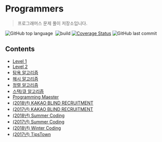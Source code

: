 # Programmers
> 프로그래머스 문제 풀이 저장소입니다.

![GitHub top language](https://img.shields.io/github/languages/top/hongbeomi/Programmers.svg?color=darkgreen&logo=java)  ![build](https://travis-ci.org/hongbeomi/Programmers.svg?branch=master) [![Coverage Status](https://coveralls.io/repos/github/hongbeomi/Programmers/badge.svg?branch=master)](https://coveralls.io/github/hongbeomi/Programmers?branch=master) ![GitHub last commit](https://img.shields.io/github/last-commit/hongbeomi/Programmers.svg?color=lime)

## Contents

* [Level 1](https://github.com/hongbeomi/Programmers/tree/master/src/main/java/level1)
* [Level 2](https://github.com/hongbeomi/Programmers/tree/master/src/main/java/level2)
* [탐욕 알고리즘](https://github.com/hongbeomi/Programmers/tree/master/src/main/java/greedy)
* [해시 알고리즘](https://github.com/hongbeomi/Programmers/tree/master/src/main/java/hash)
* [정렬 알고리즘](https://github.com/hongbeomi/Programmers/tree/master/src/main/java/sorting)
* [스택/큐 알고리즘](https://github.com/hongbeomi/Programmers/tree/master/src/main/java/stack_queue)
* [Programming Maester](https://github.com/hongbeomi/Programmers/tree/master/src/main/java/programmingMaster)
* [(2018년) KAKAO BLIND RECRUITMENT](https://github.com/hongbeomi/Programmers/tree/master/src/main/java/kakao_blind_recruitment_2018)
* [(2017년) KAKAO BLIND RECRUITMENT](https://github.com/hongbeomi/Programmers/tree/master/src/main/java/kakao_blind_recruitment_2017)
* [(2018년) Summer Coding](https://github.com/hongbeomi/Programmers/tree/master/src/main/java/summer_coding_2018)
* [(2017년) Summer Coding](https://github.com/hongbeomi/Programmers/tree/master/src/main/java/summer_coding_2017)
* [(2018년) Winter Coding](https://github.com/hongbeomi/Programmers/tree/master/src/main/java/winter_coding_2018)
* [(2017년) TipsTown](https://github.com/hongbeomi/Programmers/tree/master/src/main/java/tipstown_2017)
